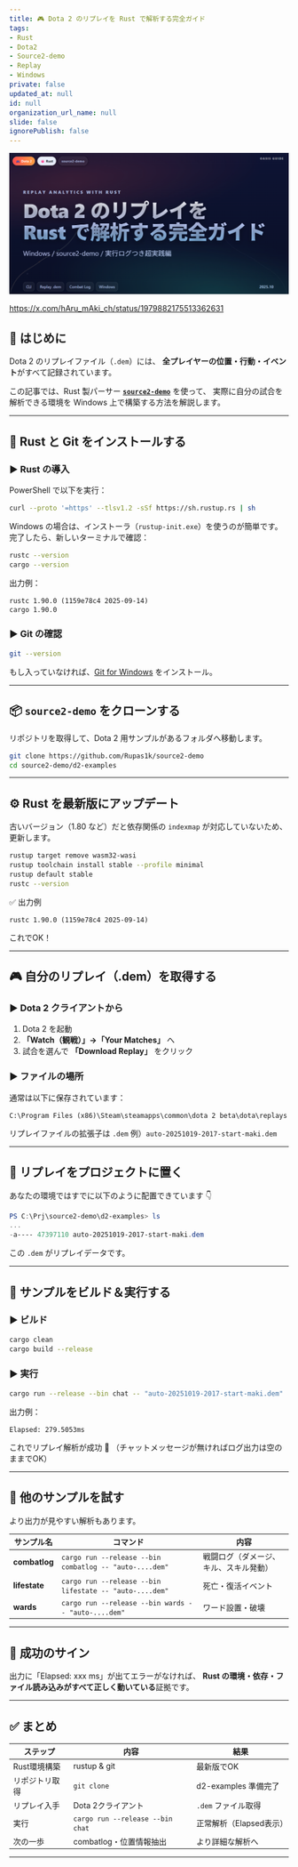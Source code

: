 ```yaml
---
title: 🎮 Dota 2 のリプレイを Rust で解析する完全ガイド
tags:
- Rust
- Dota2
- Source2-demo
- Replay
- Windows
private: false
updated_at: null
id: null
organization_url_name: null
slide: false
ignorePublish: false
---
```


![dota2-replay-rust-source2-demo-guide-20251019](https://raw.githubusercontent.com/Sunwood-ai-labs/oasis-sync/main/images/thumbnails/dota2-replay-rust-source2-demo-guide-20251019.png)

https://x.com/hAru_mAki_ch/status/1979882175513362631

## 🧭 はじめに

Dota 2 のリプレイファイル（`.dem`）には、
**全プレイヤーの位置・行動・イベント**がすべて記録されています。

この記事では、Rust 製パーサー **[`source2-demo`](https://github.com/Rupas1k/source2-demo)** を使って、
実際に自分の試合を解析できる環境を Windows 上で構築する方法を解説します。



---

## 🧩 Rust と Git をインストールする

### ▶ Rust の導入

PowerShell で以下を実行：

```bash
curl --proto '=https' --tlsv1.2 -sSf https://sh.rustup.rs | sh
````

Windows の場合は、インストーラ（`rustup-init.exe`）を使うのが簡単です。
完了したら、新しいターミナルで確認：

```bash
rustc --version
cargo --version
```

出力例：

```
rustc 1.90.0 (1159e78c4 2025-09-14)
cargo 1.90.0
```

### ▶ Git の確認

```bash
git --version
```

もし入っていなければ、[Git for Windows](https://git-scm.com/download/win) をインストール。

---

## 📦 `source2-demo` をクローンする

リポジトリを取得して、Dota 2 用サンプルがあるフォルダへ移動します。

```bash
git clone https://github.com/Rupas1k/source2-demo
cd source2-demo/d2-examples
```

---

## ⚙️ Rust を最新版にアップデート

古いバージョン（1.80 など）だと依存関係の `indexmap` が対応していないため、更新します。

```bash
rustup target remove wasm32-wasi
rustup toolchain install stable --profile minimal
rustup default stable
rustc --version
```

✅ 出力例

```
rustc 1.90.0 (1159e78c4 2025-09-14)
```

これでOK！

---

## 🎮 自分のリプレイ（.dem）を取得する

### ▶ Dota 2 クライアントから

1. Dota 2 を起動
2. **「Watch（観戦）」→「Your Matches」** へ
3. 試合を選んで **「Download Replay」** をクリック

### ▶ ファイルの場所

通常は以下に保存されています：

```
C:\Program Files (x86)\Steam\steamapps\common\dota 2 beta\dota\replays
```

リプレイファイルの拡張子は `.dem`
例）`auto-20251019-2017-start-maki.dem`

---

## 📂 リプレイをプロジェクトに置く

あなたの環境ではすでに以下のように配置できています 👇

```powershell
PS C:\Prj\source2-demo\d2-examples> ls
...
-a---- 47397110 auto-20251019-2017-start-maki.dem
```

この `.dem` がリプレイデータです。

---

## 🚀 サンプルをビルド＆実行する

### ▶ ビルド

```bash
cargo clean
cargo build --release
```

### ▶ 実行

```bash
cargo run --release --bin chat -- "auto-20251019-2017-start-maki.dem"
```

出力例：

```
Elapsed: 279.5053ms
```

これでリプレイ解析が成功 🎉
（チャットメッセージが無ければログ出力は空のままでOK）

---

## 🧩 他のサンプルを試す

より出力が見やすい解析もあります。

| サンプル名         | コマンド                                                    | 内容                  |
| ------------- | ------------------------------------------------------- | ------------------- |
| **combatlog** | `cargo run --release --bin combatlog -- "auto-....dem"` | 戦闘ログ（ダメージ、キル、スキル発動） |
| **lifestate** | `cargo run --release --bin lifestate -- "auto-....dem"` | 死亡・復活イベント           |
| **wards**     | `cargo run --release --bin wards -- "auto-....dem"`     | ワード設置・破壊            |

---

## 🧠 成功のサイン

出力に「Elapsed: xxx ms」が出てエラーがなければ、
**Rust の環境・依存・ファイル読み込みがすべて正しく動いている**証拠です。


---

## ✅ まとめ

| ステップ     | 内容                               | 結果               |
| -------- | -------------------------------- | ---------------- |
| Rust環境構築 | rustup & git                     | 最新版でOK           |
| リポジトリ取得  | `git clone`                      | d2-examples 準備完了 |
| リプレイ入手   | Dota 2クライアント                     | `.dem` ファイル取得    |
| 実行       | `cargo run --release --bin chat` | 正常解析（Elapsed表示）  |
| 次の一歩     | combatlog・位置情報抽出                 | より詳細な解析へ         |

---
